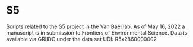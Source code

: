 # S5
Scripts related to the S5 project in the Van Bael lab.  As of May 16, 2022 a manuscript is in submission to Frontiers of Environmental Science. Data is available via GRIIDC under the data set UDI:  R5x2860000002
